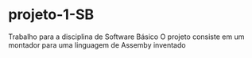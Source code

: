 # projeto-1-SB
Trabalho para a disciplina de Software Básico
O projeto consiste em um montador para uma linguagem de Assemby inventado
